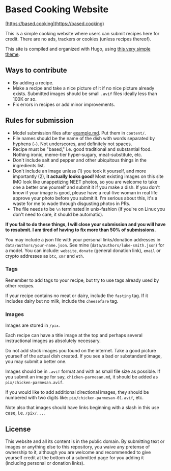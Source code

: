 # Based Cooking Website

[https://based.cooking](https://based.cooking)

This is a simple cooking website where users can submit recipes here for credit.
There are no ads, trackers or cookies (unless recipes thereof).

This site is compiled and organized with Hugo, using [this very simple theme](https://github.com/lukesmithxyz/lugo).

## Ways to contribute

- By adding a recipe.
- Make a recipe and take a nice picture of it if no nice picture already
  exists. Submitted images should be small `.avif` files ideally less than 100K
  or so.
- Fix errors in recipes or add minor improvements.

## Rules for submission

- Model submission files after [example.md](example.md). Put them in `content/`.
- File names should be the name of the dish with words separated by hyphens
  (`-`). Not underscores, and definitely not spaces.
- Recipe must be "based," i.e. good traditional and substantial food. Nothing
  ironic, meme-tier hyper-sugary, meat-substitute, etc.
- Don't include salt and pepper and other ubiquitous things in the ingredients
  list.
- Don't include an image unless (1) you took it yourself, and more importantly
  (2), **it actually looks good**! Most existing images on this site IMO look
  like unappetizing NEET photos, so you are welcome to take one a better one
  yourself and submit it if you make a dish. If you don't know if your image is
  good, please have a real-live woman in real life approve your photo before
  you submit it. I'm serious about this, it's a waste for me to wade through
  disgusting photos in PRs.
- The file needs to be `\n` terminated in unix-fashion (if you're on Linux you
  don't need to care, it should be automatic).

**If you fail to do these things, I will close your submission and you will have to resubmit. I am tired of having to fix more than 50% of submissions.**

You may include a json file with your personal links/donation addresses in
`data/authors/your-name.json`. See mine (`data/authors/luke-smith.json`) for a
model. You can include: `website`, `donate` (general donation link), `email` or
crypto addresses as `btc`, `xmr` and `eth`.

### Tags

Remember to add tags to your recipe, but try to use tags already used by other recipes.

If your recipe contains no meat or dairy, include the `fasting` tag.
If it includes dairy but no milk, include the `cheesefare` tag.

### Images

Images are stored in `/pix`.

Each recipe can have a title image at the top and perhaps several instructional
images as absolutely necessary.

Do not add stock images you found on the internet. Take a good picture yourself
of the actual dish created. If you see a bad or substandard image, you may
submit a better one.

Images should be in `.avif` format and with as small file size as possible. If
you submit an image for say, `chicken-parmesan.md`, it should be added as
`pix/chicken-parmesan.avif`.

If you would like to add additional directional images,
they should be numbered with two digits like: `pix/chicken-parmesan-01.avif`, etc.

Note also that images should have links beginning with a slash in this use
case, i.e. `/pix/...`.

## License

This website and all its content is in the public domain.
By submitting text or images or anything else to this repository,
you waive any pretense of ownership to it,
although you are welcome and recommended to give yourself credit
at the bottom of a submitted page for you adding it
(including personal or donation links).
